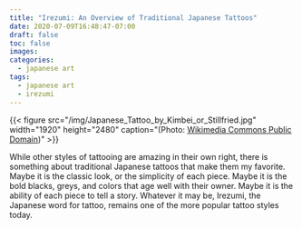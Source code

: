 ```yaml
---
title: "Irezumi: An Overview of Traditional Japanese Tattoos"
date: 2020-07-09T16:48:47-07:00
draft: false
toc: false
images:
categories:
  - japanese art
tags:
  - japanese art
  - irezumi
---
```


{{< figure src="/img/Japanese_Tattoo_by_Kimbei_or_Stillfried.jpg" width="1920" height="2480" caption="(Photo: [Wikimedia Commons Public Domain](https://commons.wikimedia.org/wiki/File:Japanese_Tattoo_by_Kimbei_or_Stillfried.jpg))" >}}

While other styles of tattooing are amazing in their own right, there is something about traditional Japanese tattoos that make them my favorite. Maybe it is the classic look, or the simplicity of each piece. Maybe it is the bold blacks, greys, and colors that age well with their owner. Maybe it is the ability of each piece to tell a story. Whatever it may be, Irezumi, the Japanese word for tattoo, remains one of the more popular tattoo styles today.

